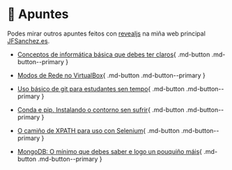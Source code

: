 # 📕 Apuntes

Podes mirar outros apuntes feitos con [revealjs](https://revealjs.com/) na miña web principal [JFSanchez.es](https://jfsanchez.es).

- [Conceptos de informática básica que debes ter claros](https://jfsanchez.es/docencia/informatica-basica/){ .md-button .md-button--primary }

- [Modos de Rede no VirtualBox](https://jfsanchez.es/docencia/virtualbox/){ .md-button .md-button--primary }

- [Uso básico de git para estudantes sen tempo](https://jfsanchez.es/docencia/git/){ .md-button .md-button--primary }

- [Conda e pip. Instalando o contorno sen sufrir](https://jfsanchez.es/docencia/conda-pip-virtualenv/){ .md-button .md-button--primary }

- [O camiño de XPATH para uso con Selenium](https://jfsanchez.es/docencia/xpath/){ .md-button .md-button--primary }

- [MongoDB: O mínimo que debes saber e logo un pouquiño máis](https://jfsanchez.es/docencia/mongodb){ .md-button .md-button--primary }
 